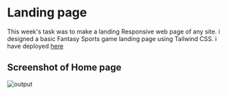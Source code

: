 # Landing page

This week's task was to make a landing Responsive web page of any site. i designed a basic Fantasy Sports game landing page using Tailwind CSS. i have deployed [here](https://glittering-marzipan-550f2b.netlify.app/)
## Screenshot of Home page

![output](https://user-images.githubusercontent.com/49033626/183286926-3768cc2e-d681-4d9b-a17b-74af5147e539.jpg)

